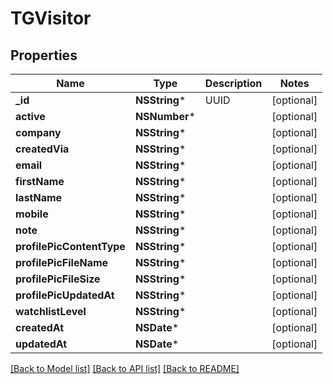 # TGVisitor

## Properties
Name | Type | Description | Notes
------------ | ------------- | ------------- | -------------
**_id** | **NSString*** | UUID | [optional] 
**active** | **NSNumber*** |  | [optional] 
**company** | **NSString*** |  | [optional] 
**createdVia** | **NSString*** |  | [optional] 
**email** | **NSString*** |  | [optional] 
**firstName** | **NSString*** |  | [optional] 
**lastName** | **NSString*** |  | [optional] 
**mobile** | **NSString*** |  | [optional] 
**note** | **NSString*** |  | [optional] 
**profilePicContentType** | **NSString*** |  | [optional] 
**profilePicFileName** | **NSString*** |  | [optional] 
**profilePicFileSize** | **NSString*** |  | [optional] 
**profilePicUpdatedAt** | **NSString*** |  | [optional] 
**watchlistLevel** | **NSString*** |  | [optional] 
**createdAt** | **NSDate*** |  | [optional] 
**updatedAt** | **NSDate*** |  | [optional] 

[[Back to Model list]](../README.md#documentation-for-models) [[Back to API list]](../README.md#documentation-for-api-endpoints) [[Back to README]](../README.md)


